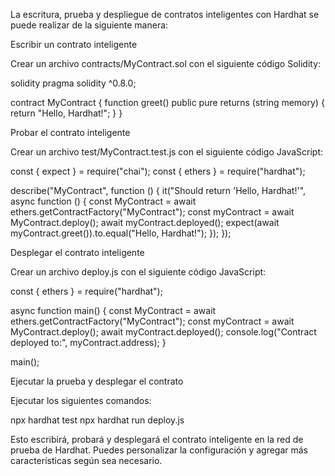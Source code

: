 La escritura, prueba y despliegue de contratos inteligentes con Hardhat se puede realizar de la siguiente manera:

Escribir un contrato inteligente

Crear un archivo contracts/MyContract.sol con el siguiente código Solidity:


solidity
pragma solidity ^0.8.0;

contract MyContract {
  function greet() public pure returns (string memory) {
    return "Hello, Hardhat!";
  }
}


Probar el contrato inteligente

Crear un archivo test/MyContract.test.js con el siguiente código JavaScript:


const { expect } = require("chai");
const { ethers } = require("hardhat");

describe("MyContract", function () {
  it("Should return 'Hello, Hardhat!'", async function () {
    const MyContract = await ethers.getContractFactory("MyContract");
    const myContract = await MyContract.deploy();
    await myContract.deployed();
    expect(await myContract.greet()).to.equal("Hello, Hardhat!");
  });
});


Desplegar el contrato inteligente

Crear un archivo deploy.js con el siguiente código JavaScript:


const { ethers } = require("hardhat");

async function main() {
  const MyContract = await ethers.getContractFactory("MyContract");
  const myContract = await MyContract.deploy();
  await myContract.deployed();
  console.log("Contract deployed to:", myContract.address);
}

main();


Ejecutar la prueba y desplegar el contrato

Ejecutar los siguientes comandos:


npx hardhat test
npx hardhat run deploy.js


Esto escribirá, probará y desplegará el contrato inteligente en la red de prueba de Hardhat. Puedes personalizar la configuración y agregar más características según sea necesario.